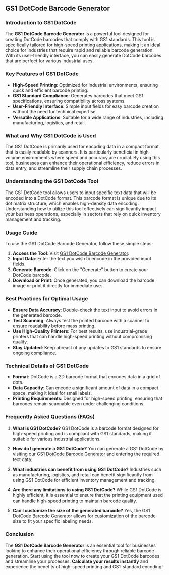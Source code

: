 ## GS1 DotCode Barcode Generator

### Introduction to GS1 DotCode
The **GS1 DotCode Barcode Generator** is a powerful tool designed for creating DotCode barcodes that comply with GS1 standards. This tool is specifically tailored for high-speed printing applications, making it an ideal choice for industries that require rapid and reliable barcode generation. With its user-friendly interface, you can easily generate DotCode barcodes that are perfect for various industrial uses.

### Key Features of GS1 DotCode
- **High-Speed Printing**: Optimized for industrial environments, ensuring quick and efficient barcode printing.
- **GS1 Standard Compliance**: Generates barcodes that meet GS1 specifications, ensuring compatibility across systems.
- **User-Friendly Interface**: Simple input fields for easy barcode creation without the need for technical expertise.
- **Versatile Applications**: Suitable for a wide range of industries, including manufacturing, logistics, and retail.

### What and Why GS1 DotCode is Used
The GS1 DotCode is primarily used for encoding data in a compact format that is easily readable by scanners. It is particularly beneficial in high-volume environments where speed and accuracy are crucial. By using this tool, businesses can enhance their operational efficiency, reduce errors in data entry, and streamline their supply chain processes.

### Understanding the GS1 DotCode Tool
The GS1 DotCode tool allows users to input specific text data that will be encoded into a DotCode format. This barcode format is unique due to its dot matrix structure, which enables high-density data encoding. Understanding how to utilize this tool effectively can significantly impact your business operations, especially in sectors that rely on quick inventory management and tracking.

### Usage Guide
To use the GS1 DotCode Barcode Generator, follow these simple steps:
1. **Access the Tool**: Visit [GS1 DotCode Barcode Generator](https://www.inayam.co/barcode/gs1dotcode).
2. **Input Data**: Enter the text you wish to encode in the provided input fields.
3. **Generate Barcode**: Click on the "Generate" button to create your DotCode barcode.
4. **Download or Print**: Once generated, you can download the barcode image or print it directly for immediate use.

### Best Practices for Optimal Usage
- **Ensure Data Accuracy**: Double-check the text input to avoid errors in the generated barcode.
- **Test Scanning**: Always test the printed barcode with a scanner to ensure readability before mass printing.
- **Use High-Quality Printers**: For best results, use industrial-grade printers that can handle high-speed printing without compromising quality.
- **Stay Updated**: Keep abreast of any updates to GS1 standards to ensure ongoing compliance.

### Technical Details of GS1 DotCode
- **Format**: DotCode is a 2D barcode format that encodes data in a grid of dots.
- **Data Capacity**: Can encode a significant amount of data in a compact space, making it ideal for small labels.
- **Printing Requirements**: Designed for high-speed printing, ensuring that barcodes remain scannable even under challenging conditions.

### Frequently Asked Questions (FAQs)

1. **What is GS1 DotCode?**
   GS1 DotCode is a barcode format designed for high-speed printing and is compliant with GS1 standards, making it suitable for various industrial applications.

2. **How do I generate a GS1 DotCode?**
   You can generate a GS1 DotCode by visiting our [GS1 DotCode Barcode Generator](https://www.inayam.co/barcode/gs1dotcode) and entering the required text data.

3. **What industries can benefit from using GS1 DotCode?**
   Industries such as manufacturing, logistics, and retail can benefit significantly from using GS1 DotCode for efficient inventory management and tracking.

4. **Are there any limitations to using GS1 DotCode?**
   While GS1 DotCode is highly efficient, it is essential to ensure that the printing equipment used can handle high-speed printing to maintain barcode quality.

5. **Can I customize the size of the generated barcode?**
   Yes, the GS1 DotCode Barcode Generator allows for customization of the barcode size to fit your specific labeling needs.

### Conclusion
The **GS1 DotCode Barcode Generator** is an essential tool for businesses looking to enhance their operational efficiency through reliable barcode generation. Start using the tool now to create your GS1 DotCode barcodes and streamline your processes. **Calculate your results instantly** and experience the benefits of high-speed printing and GS1-standard encoding!